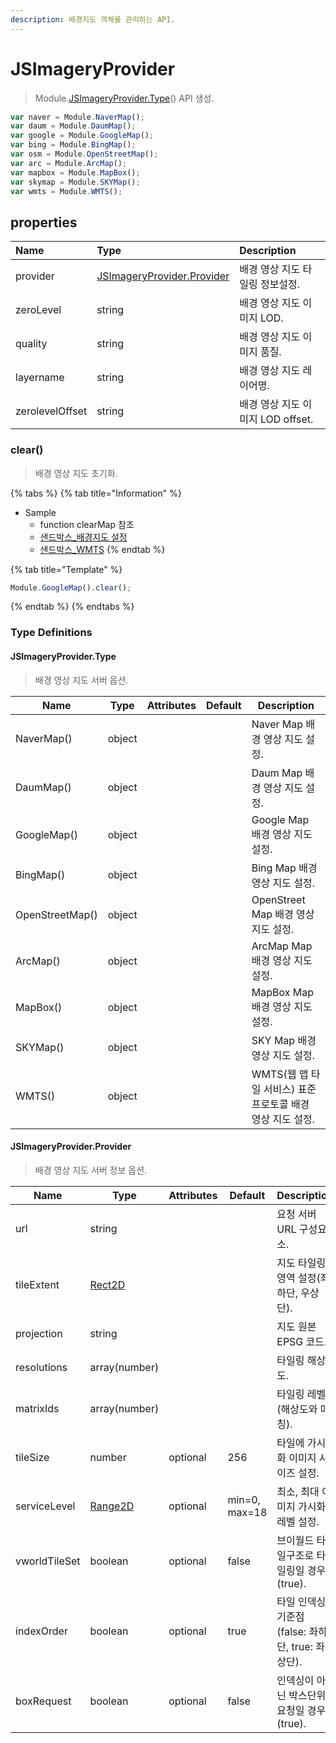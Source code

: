 ```yaml
---
description: 배경지도 객체를 관리하는 API.
---
```


# JSImageryProvider

> Module.[JSImageryProvider.Type](JSImageryProvider.md#JSImageryProvider.type)() API 생성.

```javascript
var naver = Module.NaverMap();
var daum = Module.DaumMap();
var google = Module.GoogleMap();
var bing = Module.BingMap();
var osm = Module.OpenStreetMap();
var arc = Module.ArcMap();
var mapbox = Module.MapBox();
var skymap = Module.SKYMap();
var wmts = Module.WMTS();
```

## properties

| Name | Type | Description |
| :--- | :--- | :--- |
| provider | [JSImageryProvider.Provider](JSImageryProvider.md#JSImageryProvider.provider) | 배경 영상 지도 타일링 정보설정.|
| zeroLevel | string | 배경 영상 지도 이미지 LOD.|
| quality | string | 배경 영상 지도 이미지 품질.|
| layername | string | 배경 영상 지도 레이어명.|
| zerolevelOffset | string | 배경 영상 지도 이미지 LOD offset.|

### clear()

> 배경 영상 지도 초기화.

{% tabs %}
{% tab title="Information" %}
  
* Sample
  * function clearMap 참조
  * [샌드박스\_배경지도 설정](http://sandbox.dtwincloud.com/code/main.do?id=layer\_basemap)
  * [샌드박스\_WMTS](http://sandbox.dtwincloud.com/code/main.do?id=layer\_wmts)
{% endtab %}

{% tab title="Template" %}
```javascript
Module.GoogleMap().clear();
```
{% endtab %}
{% endtabs %}

### Type Definitions

#### JSImageryProvider.Type

> 배경 영상 지도 서버 옵션.

| Name         | Type                          | Attributes | Default                 | Description      |
| ------------ | ----------------------------- | ---------- | ----------------------- | ---------------- |
| NaverMap() | object |  |  | Naver Map 배경 영상 지도 설정. |
| DaumMap() | object |  |  | Daum Map 배경 영상 지도 설정. |
| GoogleMap() | object |  |  | Google Map 배경 영상 지도 설정. |
| BingMap() | object |  |  | Bing Map 배경 영상 지도 설정. |
| OpenStreetMap() | object |  |  | OpenStreet Map 배경 영상 지도 설정. |
| ArcMap() | object |  |  | ArcMap Map 배경 영상 지도 설정. |
| MapBox() | object |  |  | MapBox Map 배경 영상 지도 설정. |
| SKYMap() | object |  |  | SKY Map 배경 영상 지도 설정. |
| WMTS() | object |  |  | WMTS(웹 맵 타일 서비스) 표준 프로토콜 배경 영상 지도 설정. |

#### JSImageryProvider.Provider

> 배경 영상 지도 서버 정보 옵션.

| Name         | Type                          | Attributes | Default                 | Description      |
| ------------ | ----------------------------- | ---------- | ----------------------- | ---------------- |
| url | string |  |  | 요청 서버 URL 구성요소. |
| tileExtent | [Rect2D](../etc/tag-list.md#rect2d-style-type) |  |  | 지도 타일링 영역 설정(좌하단, 우상단). |
| projection | string |  |  | 지도 원본 EPSG 코드. |
| resolutions | array(number) |  |  | 타일링 해상도. |
| matrixIds | array(number) |  |  | 타일링 레벨(해상도와 매칭). |
| tileSize | number | optional | 256 | 타일에 가시화 이미지 사이즈 설정. |
| serviceLevel | [Range2D](../etc/tag-list.md#range2d-style-type) | optional | min=0, max=18 | 최소, 최대 이미지 가시화 레벨 설정. |
| vworldTileSet |  boolean         	|  optional		|  false  		  | 브이월드 타일구조로 타일링일 경우(true). 			|
| indexOrder 	|  boolean         	|  optional		|  true  		  | 타일 인덱싱 기준점(false: 좌하단, true: 좌상단). 	|
| boxRequest 	|  boolean         	|  optional		|  false  		  | 인덱싱이 아닌 박스단위 요청일 경우(true). 			|
